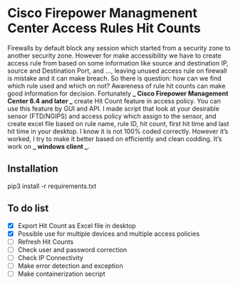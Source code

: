 # Cisco Firepower Managmenent Center Access Rules Hit Counts

Firewalls by default block any session which started from a security zone to another security zone. However for make accessibility we have to create access rule from based on some information like source and destination IP, source and Destination Port, and …, leaving unused access rule on firewall is mistake and it can make breach. So there is question: how can we find which rule used and which on not? Awareness of rule hit counts can make good information for decision. Fortunately **_ Cisco Firepower Management Center 6.4 and later _** create Hit Count feature in access policy. You can use this feature by GUI and API.
I made script that look at your desirable sensor (FTD/NGIPS) and access policy which assign to the sensor, and create excel file based on rule name, rule ID, hit count, first hit time and last hit time in your desktop. I know it is not 100% coded correctly. However it’s worked, I try to make it better based on efficiently and clean codding.
It’s work on **_ windows client _**.

## Installation

pip3 install -r requirements.txt

## To do list

- [x] Export Hit Count as Excel file in desktop
- [x] Possible use for multiple devices and multiple access policies
- [ ] Refresh Hit Counts
- [ ] Check user and password correction
- [ ] Check IP Connectivity
- [ ] Make error detection and exception
- [ ] Make containerization secript
